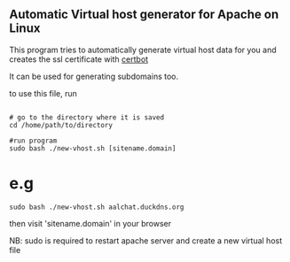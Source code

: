 ## Automatic Virtual host generator for Apache on Linux

This program tries to automatically generate virtual host data for you and creates the ssl certificate with [certbot](https://certbot.eff.org/)


It can be used for generating subdomains too.

to use this file,  run 

```shell

# go to the directory where it is saved
cd /home/path/to/directory

#run program
sudo bash ./new-vhost.sh [sitename.domain]
```

# e.g

```shell
sudo bash ./new-vhost.sh aalchat.duckdns.org
```

then visit 'sitename.domain' in your browser



NB:
sudo is required to restart apache server
and create a new virtual host file